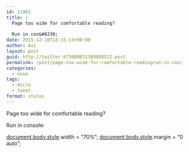 ```yaml
---
id: 11962
title: |
  Page too wide for comfortable reading?
  
  Run in con&#8230;
date: 2015-12-10T13:15:13+00:00
author: Avi
layout: post
guid: http://twitter-675000831389888512-post
permalink: /post/page-too-wide-for-comfortable-readingrun-in-con/
categories:
  - none
tags:
  - micro
  - tweet
format: status
---
```

Page too wide for comfortable reading?

Run in console:

[document.body.style](http://document.body.style).width = &#8220;70%&#8221;; [document.body.style](http://document.body.style).margin = &#8220;0 auto&#8221;;
